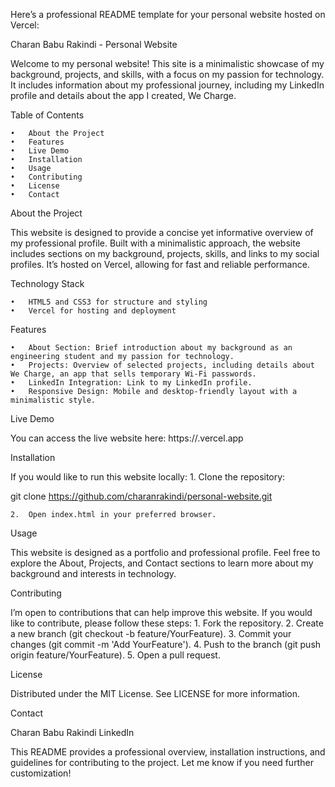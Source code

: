 Here’s a professional README template for your personal website hosted on Vercel:

Charan Babu Rakindi - Personal Website

Welcome to my personal website! This site is a minimalistic showcase of my background, projects, and skills, with a focus on my passion for technology. It includes information about my professional journey, including my LinkedIn profile and details about the app I created, We Charge.

Table of Contents

	•	About the Project
	•	Features
	•	Live Demo
	•	Installation
	•	Usage
	•	Contributing
	•	License
	•	Contact

About the Project

This website is designed to provide a concise yet informative overview of my professional profile. Built with a minimalistic approach, the website includes sections on my background, projects, skills, and links to my social profiles. It’s hosted on Vercel, allowing for fast and reliable performance.

Technology Stack

	•	HTML5 and CSS3 for structure and styling
	•	Vercel for hosting and deployment

Features

	•	About Section: Brief introduction about my background as an engineering student and my passion for technology.
	•	Projects: Overview of selected projects, including details about We Charge, an app that sells temporary Wi-Fi passwords.
	•	LinkedIn Integration: Link to my LinkedIn profile.
	•	Responsive Design: Mobile and desktop-friendly layout with a minimalistic style.

Live Demo

You can access the live website here: https://.vercel.app

Installation

If you would like to run this website locally:
	1.	Clone the repository:

git clone https://github.com/charanrakindi/personal-website.git


	2.	Open index.html in your preferred browser.

Usage

This website is designed as a portfolio and professional profile. Feel free to explore the About, Projects, and Contact sections to learn more about my background and interests in technology.

Contributing

I’m open to contributions that can help improve this website. If you would like to contribute, please follow these steps:
	1.	Fork the repository.
	2.	Create a new branch (git checkout -b feature/YourFeature).
	3.	Commit your changes (git commit -m 'Add YourFeature').
	4.	Push to the branch (git push origin feature/YourFeature).
	5.	Open a pull request.

License

Distributed under the MIT License. See LICENSE for more information.

Contact

Charan Babu Rakindi
LinkedIn

This README provides a professional overview, installation instructions, and guidelines for contributing to the project. Let me know if you need further customization!
